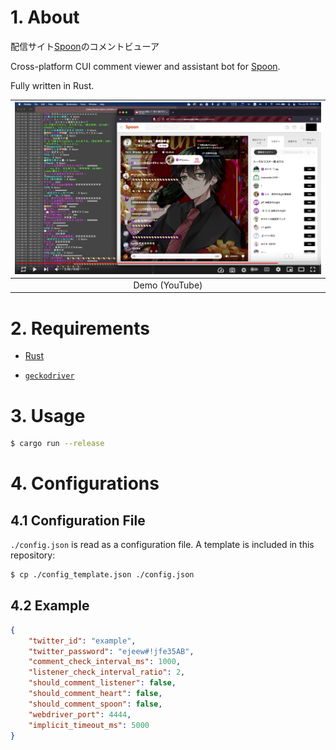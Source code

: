 # 1. About

配信サイト[Spoon](https://www.spooncast.net/jp/)のコメントビューア

Cross-platform CUI comment viewer and assistant bot for [Spoon](https://www.spooncast.net/jp/).

Fully written in Rust.

| [![](./readme_assets/demo.png)](https://www.youtube.com/watch?v=mWLUacHuatY) |
| :-: |
| Demo (YouTube) |

# 2. Requirements

- [Rust](https://www.rust-lang.org/)

- [`geckodriver`](https://github.com/mozilla/geckodriver)

# 3. Usage

```bash
$ cargo run --release
```

# 4. Configurations

## 4.1 Configuration File

`./config.json` is read as a configuration file. A template is included in this repository:

```bash
$ cp ./config_template.json ./config.json
```

## 4.2 Example

```json
{
    "twitter_id": "example",
    "twitter_password": "ejeew#!jfe35AB",
    "comment_check_interval_ms": 1000,
    "listener_check_interval_ratio": 2,
    "should_comment_listener": false,
    "should_comment_heart": false,
    "should_comment_spoon": false,
    "webdriver_port": 4444,
    "implicit_timeout_ms": 5000
}
```

<!-- vim: set spell: -->

